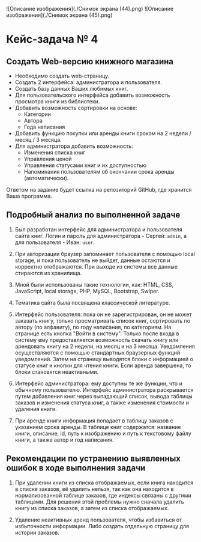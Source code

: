 ![Описание изображения](./Снимок экрана (44).png)
![Описание изображения](./Снимок экрана (45).png)

# Кейс-задача № 4
## Создать Web-версию книжного магазина

- Необходимо создать web-страницу.
- Создать 2 интерфейса: администратора и пользователя.
- Создать базу данных Ваших любимых книг.
- Для пользовательского интерфейса добавить возможность просмотра книги из библиотеки.
- Добавить возможность сортировки на основе:
  - Категории
  - Автора
  - Года написания
- Добавить функцию покупки или аренды книги сроком на 2 недели / месяц / 3 месяца.
- Для администратора добавить возможность:
  - Изменения списка книг
  - Управления ценой
  - Управления статусами книг и их доступностью
  - Напоминания пользователям об окончании срока аренды (автоматически).
  
Ответом на задание будет ссылка на репозиторий GitHub, где хранится Ваша программа.

## Подробный анализ по выполненной задаче

1. Был разработан интерфейс для администратора и пользователя сайта книг. Логин и пароль для администратора - Сергей: `admin`, а для пользователя - Иван: `user`.
  
2. При авторизации браузер запоминает пользователя с помощью local storage, и пока пользователь не выйдет, данные остаются и корректно отображаются. При выходе из системы все данные стираются из хранилища.
  
3. Мной были использованы такие технологии, как: HTML, CSS, JavaScript, local storage, PHP, MySQL, Bootstrap, Swiper.
  
4. Тематика сайта была посвящена классической литературе.
  
5. Интерфейс пользователя: пока он не зарегистрирован, он не может заказать книгу, только просматривать список книг, сортировать по автору (по алфавиту), по году написания, по категориям. На странице есть кнопка "Войти в систему". Только после входа в систему ему предоставляется возможность скачать книгу или арендовать книгу на 2 недели, на месяц и на 3 месяца. Уведомления осуществляются с помощью стандартных браузерных функций уведомлений. Затем на страницу выводятся блоки с информацией о статусе книг и кнопки для чтения книги. Если аренда завершена, то блоки становятся неактивными.

6. Интерфейс администратора: ему доступны те же функции, что и обычному пользователю. Интерфейс администратора раскрывается путем добавления книг через выпадающий список, вывода таблицы заказов и изменения статуса книг, а также изменения стоимости и удаления книги.

7. При аренде книги информация попадает в таблицу заказов с указанием срока аренды. В таблице книг содержатся: название книги, описание, id, путь к изображению и путь к текстовому файлу книги, а также автор и год написания.

## Рекомендации по устранению выявленных ошибок в ходе выполнения задачи

1. При удалении книги из списка отображаемых, если книга находится в списке заказов, её удалить нельзя, так как она находится в нормализованной таблице заказов, где индексы связаны с другими таблицами. Для решения этой проблемы нужно сначала удалить книгу из списка заказов, а затем из списка отображаемых.

2. Удаление неактивных аренд пользователя, чтобы избавиться от избыточности информации. Либо создать отдельную страницу для истории заказов.
```


